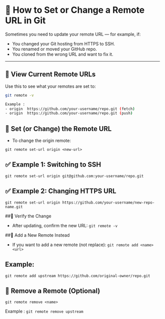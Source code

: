 # 🔄 How to Set or Change a Remote URL in Git

Sometimes you need to update your remote URL — for example, if:
- You changed your Git hosting from HTTPS to SSH.
- You renamed or moved your GitHub repo.
- You cloned from the wrong URL and want to fix it.

---

## 🔹 View Current Remote URLs

Use this to see what your remotes are set to:

```bash
git remote -v

Example :
- origin  https://github.com/your-username/repo.git (fetch)
- origin  https://github.com/your-username/repo.git (push)

```

## 🔹 Set (or Change) the Remote URL
- To change the origin remote:

`git remote set-url origin <new-url>`

## ✅ Example 1: Switching to SSH
`git remote set-url origin git@github.com:your-username/repo.git`

## ✅ Example 2: Changing HTTPS URL
`git remote set-url origin https://github.com/your-username/new-repo-name.git`

##🔹 Verify the Change
 - After updating, confirm the new URL:
`git remote -v`


##🔹 Add a New Remote Instead
- If you want to add a new remote (not replace):
`git remote add <name> <url>`


## Example:
`git remote add upstream https://github.com/original-owner/repo.git`


## 🔹 Remove a Remote (Optional)
`git remote remove <name>`

Example : 
`git remote remove upstream`




